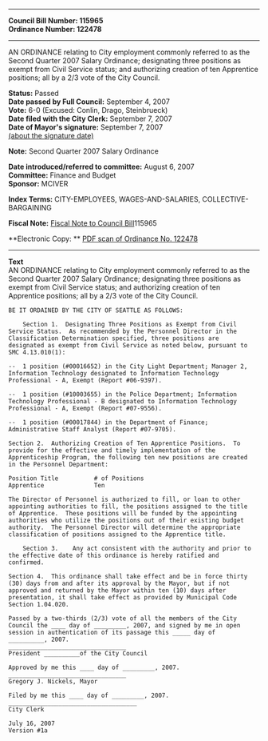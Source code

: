 * * * * *  
  
**Council Bill Number: [](#h0)[](#h2)115965**   
**Ordinance Number: 122478**  
  
* * * * *  
  
AN ORDINANCE relating to City employment commonly referred to as the Second Quarter 2007 Salary Ordinance; designating three positions as exempt from Civil Service status; and authorizing creation of ten Apprentice positions; all by a 2/3 vote of the City Council.  
  
**Status:** Passed   
**Date passed by Full Council:** September 4, 2007   
**Vote:** 6-0 (Excused: Conlin, Drago, Steinbrueck)   
**Date filed with the City Clerk:** September 7, 2007   
**Date of Mayor's signature:** September 7, 2007   
[(about the signature date)](/~public/approvaldate.htm)   
  
**Note:** Second Quarter 2007 Salary Ordinance  
  
  
**Date introduced/referred to committee:** August 6, 2007   
**Committee:** Finance and Budget   
**Sponsor:** MCIVER   
  
**Index Terms:** CITY-EMPLOYEES, WAGES-AND-SALARIES, COLLECTIVE-BARGAINING  
  
**Fiscal Note:** [Fiscal Note to Council Bill](http://clerk.seattle.gov/~public/fnote/115965.htm)[](#h1)[](#h3)115965  
  
**Electronic Copy: ** [PDF scan of Ordinance No. 122478](/~archives/Ordinances/Ord_122478.pdf)  
  
* * * * *  
  
**Text**  
    AN ORDINANCE relating to City employment commonly referred to as the  
    Second Quarter  2007 Salary Ordinance; designating three positions as  
    exempt from Civil Service status; and authorizing creation of ten  
    Apprentice positions; all by a 2/3 vote of the City Council.  
  
    BE IT ORDAINED BY THE CITY OF SEATTLE AS FOLLOWS:  
  
        Section 1.  Designating Three Positions as Exempt from Civil  
    Service Status.  As recommended by the Personnel Director in the  
    Classification Determination specified, three positions are  
    designated as exempt from Civil Service as noted below, pursuant to  
    SMC 4.13.010(1):  
  
    --  1 position (#00016652) in the City Light Department; Manager 2,  
    Information Technology designated to Information Technology  
    Professional - A, Exempt (Report #06-9397).  
  
    --  1 position (#10003655) in the Police Department; Information  
    Technology Professional - B designated to Information Technology  
    Professional - A, Exempt (Report #07-9556).  
  
    --  1 position (#00017844) in the Department of Finance;  
    Administrative Staff Analyst (Report #07-9705).  
  
    Section 2.  Authorizing Creation of Ten Apprentice Positions.  To  
    provide for the effective and timely implementation of the  
    Apprenticeship Program, the following ten new positions are created  
    in the Personnel Department:  
  
    Position Title          # of Positions  
    Apprentice              Ten  
  
    The Director of Personnel is authorized to fill, or loan to other  
    appointing authorities to fill, the positions assigned to the title  
    of Apprentice.  These positions will be funded by the appointing  
    authorities who utilize the positions out of their existing budget  
    authority.  The Personnel Director will determine the appropriate  
    classification of positions assigned to the Apprentice title.  
  
        Section 3.    Any act consistent with the authority and prior to  
    the effective date of this ordinance is hereby ratified and  
    confirmed.  
  
    Section 4.  This ordinance shall take effect and be in force thirty  
    (30) days from and after its approval by the Mayor, but if not  
    approved and returned by the Mayor within ten (10) days after  
    presentation, it shall take effect as provided by Municipal Code  
    Section 1.04.020.  
  
    Passed by a two-thirds (2/3) vote of all the members of the City  
    Council the ____ day of _________, 2007, and signed by me in open  
    session in authentication of its passage this _____ day of  
    __________, 2007.  
    _________________________________  
    President __________of the City Council  
  
    Approved by me this ____ day of _________, 2007.  
    _________________________________  
    Gregory J. Nickels, Mayor  
  
    Filed by me this ____ day of _________, 2007.  
    ____________________________________  
    City Clerk  
  
    July 16, 2007  
    Version #1a  
